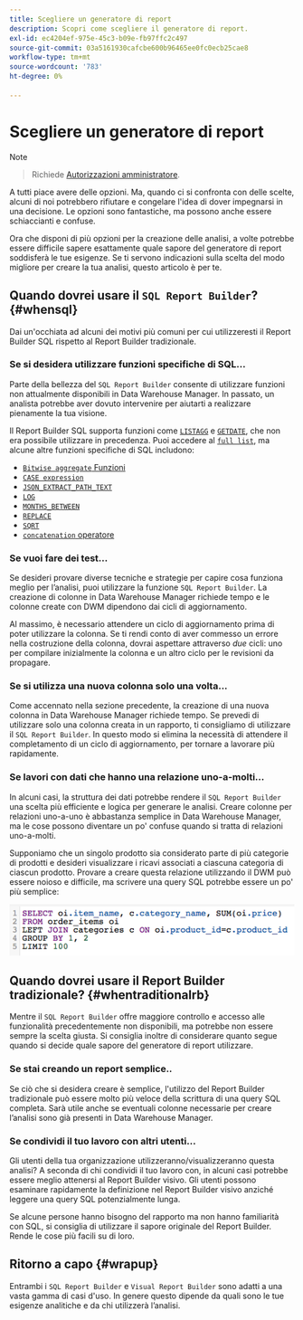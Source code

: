 ```yaml
---
title: Scegliere un generatore di report
description: Scopri come scegliere il generatore di report.
exl-id: ec4204ef-975e-45c3-b09e-fb97ffc2c497
source-git-commit: 03a5161930cafcbe600b96465ee0fc0ecb25cae8
workflow-type: tm+mt
source-wordcount: '783'
ht-degree: 0%

---
```


# Scegliere un generatore di report

>[!NOTE]
>>Richiede [Autorizzazioni amministratore](../../administrator/user-management/user-management.md).


A tutti piace avere delle opzioni. Ma, quando ci si confronta con delle scelte, alcuni di noi potrebbero rifiutare e congelare l&#39;idea di dover impegnarsi in una decisione. Le opzioni sono fantastiche, ma possono anche essere schiaccianti e confuse.

Ora che disponi di più opzioni per la creazione delle analisi, a volte potrebbe essere difficile sapere esattamente quale sapore del generatore di report soddisferà le tue esigenze. Se ti servono indicazioni sulla scelta del modo migliore per creare la tua analisi, questo articolo è per te.

## Quando dovrei usare il `SQL Report Builder`? {#whensql}

Dai un&#39;occhiata ad alcuni dei motivi più comuni per cui utilizzeresti il Report Builder SQL rispetto al Report Builder tradizionale.

### Se si desidera utilizzare funzioni specifiche di SQL...

Parte della bellezza del `SQL Report Builder` consente di utilizzare funzioni non attualmente disponibili in Data Warehouse Manager. In passato, un analista potrebbe aver dovuto intervenire per aiutarti a realizzare pienamente la tua visione.

Il Report Builder SQL supporta funzioni come [`LISTAGG`](https://docs.aws.amazon.com/redshift/latest/dg/r_LISTAGG.html) e [`GETDATE`](https://docs.aws.amazon.com/redshift/latest/dg/r_GETDATE.html), che non era possibile utilizzare in precedenza. Puoi accedere al [`full list`](https://docs.aws.amazon.com/redshift/latest/dg/c_SQL_functions.html), ma alcune altre funzioni specifiche di SQL includono:

* [`Bitwise aggregate` Funzioni](https://docs.aws.amazon.com/redshift/latest/dg/c_bitwise_aggregate_functions.html)
* [`CASE expression`](https://docs.aws.amazon.com/redshift/latest/dg/r_CASE_function.html)
* [`JSON_EXTRACT_PATH_TEXT`](https://docs.aws.amazon.com/redshift/latest/dg/JSON_EXTRACT_PATH_TEXT.html)
* [`LOG`](https://docs.aws.amazon.com/redshift/latest/dg/r_LOG.html)
* [`MONTHS_BETWEEN`](https://docs.aws.amazon.com/redshift/latest/dg/r_MONTHS_BETWEEN_function.html)
* [`REPLACE`](https://docs.aws.amazon.com/redshift/latest/dg/r_REPLACE.html)
* [`SQRT`](https://docs.aws.amazon.com/redshift/latest/dg/r_SQRT.html)
* [`concatenation` operatore](https://docs.aws.amazon.com/redshift/latest/dg/r_concat_op.html)

### Se vuoi fare dei test...

Se desideri provare diverse tecniche e strategie per capire cosa funziona meglio per l’analisi, puoi utilizzare la funzione `SQL Report Builder`. La creazione di colonne in Data Warehouse Manager richiede tempo e le colonne create con DWM dipendono dai cicli di aggiornamento.

Al massimo, è necessario attendere un ciclo di aggiornamento prima di poter utilizzare la colonna. Se ti rendi conto di aver commesso un errore nella costruzione della colonna, dovrai aspettare attraverso *due* cicli: uno per compilare inizialmente la colonna e un altro ciclo per le revisioni da propagare.

### Se si utilizza una nuova colonna solo una volta...

Come accennato nella sezione precedente, la creazione di una nuova colonna in Data Warehouse Manager richiede tempo. Se prevedi di utilizzare solo una colonna creata in un rapporto, ti consigliamo di utilizzare il `SQL Report Builder`. In questo modo si elimina la necessità di attendere il completamento di un ciclo di aggiornamento, per tornare a lavorare più rapidamente.

### Se lavori con dati che hanno una relazione uno-a-molti...

In alcuni casi, la struttura dei dati potrebbe rendere il `SQL Report Builder` una scelta più efficiente e logica per generare le analisi. Creare colonne per relazioni uno-a-uno è abbastanza semplice in Data Warehouse Manager, ma le cose possono diventare un po&#39; confuse quando si tratta di relazioni uno-a-molti.

Supponiamo che un singolo prodotto sia considerato parte di più categorie di prodotti e desideri visualizzare i ricavi associati a ciascuna categoria di ciascun prodotto. Provare a creare questa relazione utilizzando il DWM può essere noioso e difficile, ma scrivere una query SQL potrebbe essere un po&#39; più semplice:

![](../../assets/When_should_I_use_the_RB_2.png)

## Quando dovrei usare il Report Builder tradizionale? {#whentraditionalrb}

Mentre il `SQL Report Builder` offre maggiore controllo e accesso alle funzionalità precedentemente non disponibili, ma potrebbe non essere sempre la scelta giusta. Si consiglia inoltre di considerare quanto segue quando si decide quale sapore del generatore di report utilizzare.

### Se stai creando un report semplice..

Se ciò che si desidera creare è semplice, l&#39;utilizzo del Report Builder tradizionale può essere molto più veloce della scrittura di una query SQL completa. Sarà utile anche se eventuali colonne necessarie per creare l’analisi sono già presenti in Data Warehouse Manager.

### Se condividi il tuo lavoro con altri utenti...

Gli utenti della tua organizzazione utilizzeranno/visualizzeranno questa analisi? A seconda di chi condividi il tuo lavoro con, in alcuni casi potrebbe essere meglio attenersi al Report Builder visivo. Gli utenti possono esaminare rapidamente la definizione nel Report Builder visivo anziché leggere una query SQL potenzialmente lunga.

Se alcune persone hanno bisogno del rapporto ma non hanno familiarità con SQL, si consiglia di utilizzare il sapore originale del Report Builder. Rende le cose più facili su di loro.

## Ritorno a capo {#wrapup}

Entrambi i `SQL Report Builder` e `Visual Report Builder` sono adatti a una vasta gamma di casi d&#39;uso. In genere questo dipende da quali sono le tue esigenze analitiche e da chi utilizzerà l’analisi.
